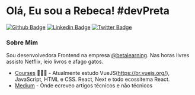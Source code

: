 # Olá, Eu sou a Rebeca! #devPreta

[![Github Badge](https://img.shields.io/badge/-Github-000?style=flat-square&logo=Github&logoColor=white&link=https://https://github.com/becatriz)](https://github.com/becatriz)
[![Linkedin Badge](https://img.shields.io/badge/-LinkedIn-blue?style=flat-square&logo=Linkedin&logoColor=white&link=https://www.linkedin.com/in/rebeca-beatriz-lopes-cruz-b78ab813b/)](https://www.linkedin.com/in/rebeca-beatriz-lopes-cruz-b78ab813b//)
[![Twitter Badge](https://img.shields.io/badge/-Twitter-1ca0f1?style=flat-square&labelColor=1ca0f1&logo=twitter&logoColor=white&link=https://twitter.com/becatriz8)](https://twitter.com/becatriz8)


### Sobre Mim

Sou desenvolvedora Frontend na empresa [@betalearning](https://www.betalearning.com.br/). Nas horas livres assisto Netflix, leio livros e afago gatos.

- [Courses](https://www.origamid.com/) 👨🏼‍🏫 - Atualmente estudo VueJS(https://br.vuejs.org/), JavaScript, HTML e CSS. React, Next e todo ecossitema React.
- [Medium](https://becatriz7.medium.com/) - Onde ecreveo artigos técnicos e não técnicos


